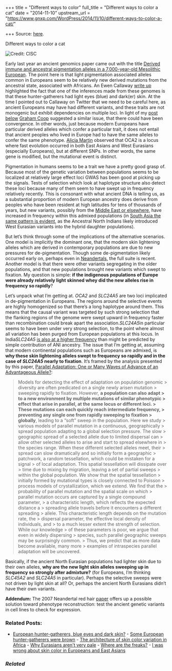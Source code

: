 +++
title = "Different ways to color"
full_title = "Different ways to color a cat"
date = "2014-11-10"
upstream_url = "https://www.gnxp.com/WordPress/2014/11/10/different-ways-to-color-a-cat/"

+++
Source: [here](https://www.gnxp.com/WordPress/2014/11/10/different-ways-to-color-a-cat/).

Different ways to color a cat

![**Credit:** CISC](https://i0.wp.com/www.unz.com/wp-content/uploads/2014/11/image_1722e-Hunter-gatherer.jpg?resize=300%2C349)

Early last year an ancient genomics paper came out with the title [Derived immune and ancestral pigmentation alleles in a 7,000-year-old Mesolithic European](http://www.nature.com/nature/journal/v507/n7491/full/nature12960.html). The point here is that light pigmentation associated alleles common in Europeans seem to be relatively new derived mutations from the ancestral state, associated with Africans. An Ewen Callaway [write up](http://www.nature.com/news/ancient-european-genomes-reveal-jumbled-ancestry-1.14456) highlighted the fact that one of the inferences made from these genomes is that these hunter-gatherers had light eyes (blue) and dark(er) skin. At the time I pointed out to Callaway on Twitter that we need to be careful here, as ancient Europeans may have had different variants, and these traits are not monogenic but exhibit dependencies on multiple loci. In light of my [post below](http://www.unz.com/gnxp/prehistoric-europeans-did-not-look-like-ayla/) [Graham Coop](https://twitter.com/Graham_Coop/status/531851695362293760) suggested a similar issue, that there could have been convergence. In other words, just because modern Europeans have particular derived alleles which confer a particular trait, it does not entail that ancient peoples who lived in Europe had to have the same alleles to confer the same phenotype. [Alicia Martin](https://twitter.com/genetisaur/status/531860949972430849) observed that OCA2 is a locus where fast evolution occurred in both East Asians and West Eurasians (especially Europeans), but at different SNPs. In other words, the same gene is modified, but the mutational event is distinct.

Pigmentation in humans seems to be a trait we have a pretty good grasp of. Because most of the genetic variation between populations seems to be localized at relatively large effect loci GWAS has been good at picking up the signals. Tests of selection which look at haplotype structure also detect these loci because many of them seem to have swept up in frequency relatively recently. This is consonant with what ancient DNA is telling us, as a substantial proportion of modern European ancestry does derive from peoples who have been resident at high latitudes for tens of thousands of years, but new variants, possibly from the [Middle East or elsewhere](http://www.ncbi.nlm.nih.gov/pubmed/24048645), have increased in frequency within this admixed populations (in [South Asia the same pattern is evident](http://www.plosgenetics.org/article/info%3Adoi%2F10.1371%2Fjournal.pgen.1003912), as the Ancestral North Indians likely introduced West Eurasian variants into the hybrid daughter populations).

But let’s think through some of the implications of the alternative scenarios. One model is implicitly the dominant one, that the modern skin lightening alleles which are derived in contemporary populations are due to new pressures for de-pigmentation. Though some de-pigmentation likely occurred early on, perhaps even in [Neandertals](http://www.sciencemag.org/content/318/5855/1453.abstract), the full suite is recent. Another model is that there were other variants segregating in the older populations, and that new populations brought new variants which swept to fixation. My question is simple: **if the indigenous populations of Europe were already relatively light skinned whey did the new alleles rise in frequency so rapidly**?

Let’s unpack what I’m getting at. *OCA2* and *SLC24A5* are two loci implicated in de-pigmentation in Europeans. The regions around the selective events are highly homogenized so that there’s a long haplotype around them. This means that the causal variant was targeted by such strong selection that the flanking regions of the genome were swept upward in frequency faster than recombination could break apart the association.*SLC24A5*in particular seems to have been under very strong selection, to the point where almost all variation has been purged from European populations at this locus. In India*SLC24A5* [is also at a higher frequency](http://www.unz.com/gnxp/slc24a5-has-probably-been-under-selection-in-india/) than might be predicted by simple contribution of ANI ancestry. The issue that I’m getting at, assuming that modern continental populations such as Europeans are admixed, is **why these skin lightening alleles swept to frequency so rapidly and in the case of *SLC24A5* nearly to fixation**. It’s framed by the analysis presented by this paper, [Parallel Adaptation: One or Many Waves of Advance of an Advantageous Allele?](http://www.genetics.org/content/186/2/647.abstract):

> Models for detecting the effect of adaptation on population genomic > diversity are often predicated on a single newly arisen mutation > sweeping rapidly to fixation. However, **a population can also adapt > to a new environment by multiple mutations of similar phenotypic > effect that arise in parallel, at the same locus or different loci. > These mutations can each quickly reach intermediate frequency, > preventing any single one from rapidly sweeping to fixation > globally**, leading to a “soft” sweep in the population. Here we study > various models of parallel mutation in a continuous, geographically > spread population adapting to a global selection pressure. The slow > geographic spread of a selected allele due to limited dispersal can > allow other selected alleles to arise and start to spread elsewhere in > the species range. When these different selected alleles meet, their > spread can slow dramatically and so initially form a geographic > patchwork, a random tessellation, which could be mistaken for a signal > of local adaptation. This spatial tessellation will dissipate over > time due to mixing by migration, leaving a set of partial sweeps > within the global population. We show that the spatial tessellation > initially formed by mutational types is closely connected to Poisson > process models of crystallization, which we extend. We find that the > probability of parallel mutation and the spatial scale on which > parallel mutation occurs are captured by a single compound parameter, > a characteristic length, which reflects the expected distance a > spreading allele travels before it encounters a different spreading > allele. This characteristic length depends on the mutation rate, the > dispersal parameter, the effective local density of individuals, and > to a much lesser extent the strength of selection. While our knowledge > of these parameters is poor, we argue that even in widely dispersing > species, such parallel geographic sweeps may be surprisingly common. > Thus, we predict that as more data become available, many more > examples of intraspecies parallel adaptation will be uncovered.

Basically, if the ancient North Eurasian populations had lighter skin due to their own alleles, **why are the new light skin alleles sweeping up in frequency so strongly after admixture?** (for Europeans, I’m thinking *SLC45A2* and *SLC24A5* in particular). Perhaps the selective sweeps were not driven by light skin at all? Or, perhaps the ancient North Eurasians didn’t have their own variants.

**Addendum:** The 2007 Neandertal red hair [paper](http://www.sciencemag.org/content/318/5855/1453.abstract) offers up a possible solution toward phenotype reconstruction: test the ancient genetic variants in cell lines to check for expression.

### Related Posts:

- [European hunter-gatherers, blue eyes and dark
  skin?](https://www.gnxp.com/WordPress/2014/01/26/european-hunter-gatherers-blue-eyes-and-dark-skin/) - [Some European hunter-gatherers were
  brown](https://www.gnxp.com/WordPress/2014/01/05/some-european-hunter-gatherers-were-brown/) - [The architecture of skin color variation in
  Africa](https://www.gnxp.com/WordPress/2017/10/11/the/) - [Why Eurasians aren't very
  pale](https://www.gnxp.com/WordPress/2011/11/14/why-eurasians-arent-very-pale/) - [Where are the
  freaks?](https://www.gnxp.com/WordPress/2007/01/23/where-are-the-freaks/) - [I was wrong about skin color in Europeans and East
  Asians](https://www.gnxp.com/WordPress/2006/04/22/i-was-wrong-about-skin-color-in-europeans-and-east-asians/)

### *Related*

[](https://www.addtoany.com/add_to/facebook?linkurl=https%3A%2F%2Fwww.gnxp.com%2FWordPress%2F2014%2F11%2F10%2Fdifferent-ways-to-color-a-cat%2F&linkname=Different%20ways%20to%20color%20a%20cat "Facebook")[](https://www.addtoany.com/add_to/twitter?linkurl=https%3A%2F%2Fwww.gnxp.com%2FWordPress%2F2014%2F11%2F10%2Fdifferent-ways-to-color-a-cat%2F&linkname=Different%20ways%20to%20color%20a%20cat "Twitter")[](https://www.addtoany.com/add_to/email?linkurl=https%3A%2F%2Fwww.gnxp.com%2FWordPress%2F2014%2F11%2F10%2Fdifferent-ways-to-color-a-cat%2F&linkname=Different%20ways%20to%20color%20a%20cat "Email")[](https://www.addtoany.com/share)
